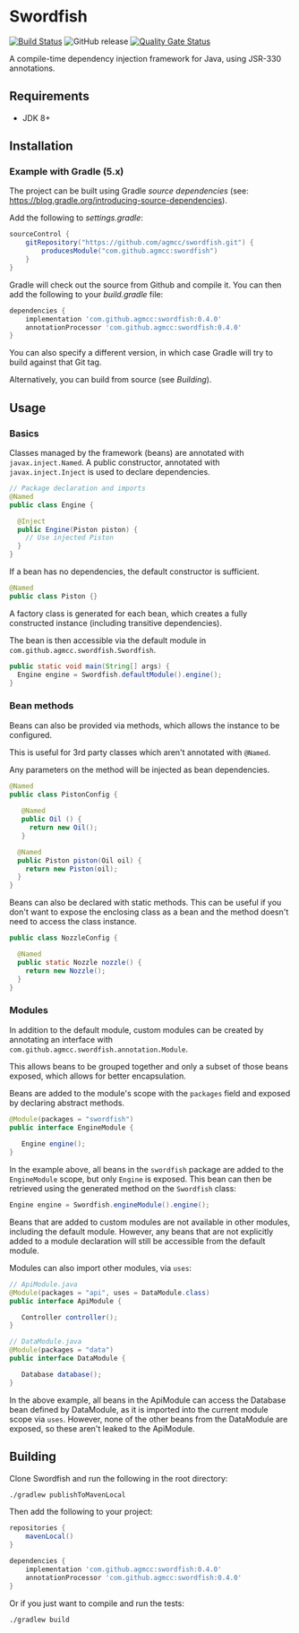 # Swordfish

[![Build Status](https://travis-ci.org/agmcc/swordfish.svg?branch=master)](https://travis-ci.org/agmcc/swordfish) ![GitHub release](https://img.shields.io/github/release/agmcc/swordfish) [![Quality Gate Status](https://sonarcloud.io/api/project_badges/measure?project=agmcc_swordfish&metric=alert_status)](https://sonarcloud.io/dashboard?id=agmcc_swordfish)

A compile-time dependency injection framework for Java, using JSR-330 annotations.

## Requirements

* JDK 8+

## Installation

### Example with Gradle (5.x)

The project can be built using Gradle *source dependencies* 
(see: https://blog.gradle.org/introducing-source-dependencies).

Add the following to *settings.gradle*:

```groovy
sourceControl {
    gitRepository("https://github.com/agmcc/swordfish.git") {
        producesModule("com.github.agmcc:swordfish")
    }
}
```

Gradle will check out the source from Github and compile it.  You can then add the following to 
your *build.gradle* file:

```groovy
dependencies {
    implementation 'com.github.agmcc:swordfish:0.4.0'
    annotationProcessor 'com.github.agmcc:swordfish:0.4.0'
}
```

You can also specify a different version, in which case Gradle will try to build against that Git tag.

Alternatively, you can build from source (see *Building*).

## Usage

### Basics

Classes managed by the framework (beans) are annotated with `javax.inject.Named`.
A public constructor, annotated with `javax.inject.Inject` is used to declare dependencies.

```java
// Package declaration and imports
@Named
public class Engine {

  @Inject
  public Engine(Piston piston) {
    // Use injected Piston
  } 
}
```

If a bean has no dependencies, the default constructor is sufficient.

```java
@Named
public class Piston {}
```

A factory class is generated for each bean, which creates a fully constructed instance
(including transitive dependencies).

The bean is then accessible via the default module in `com.github.agmcc.swordfish.Swordfish`.

```java
public static void main(String[] args) {
  Engine engine = Swordfish.defaultModule().engine();
}
```

### Bean methods

Beans can also be provided via methods, which allows the instance to be configured.

This is useful for 3rd party classes which aren't annotated with `@Named`.

Any parameters on the method will be injected as bean dependencies.

```java
@Named
public class PistonConfig {
  
   @Named
   public Oil () {
     return new Oil();
   }

  @Named
  public Piston piston(Oil oil) {
    return new Piston(oil);
  }
}
```

Beans can also be declared with static methods. This can be useful if you don't want to expose the
enclosing class as a bean and the method doesn't need to access the class instance.

```java
public class NozzleConfig {

  @Named
  public static Nozzle nozzle() {
    return new Nozzle();
  }
}
```

### Modules

In addition to the default module, custom modules can be created by annotating an interface with 
`com.github.agmcc.swordfish.annotation.Module`.

This allows beans to be grouped together and only a subset of those beans exposed, which allows 
for better encapsulation. 

Beans are added to the module's scope with the `packages` field and exposed by declaring abstract
methods. 

```java
@Module(packages = "swordfish")
public interface EngineModule {
  
   Engine engine();
}
```

In the example above, all beans in the `swordfish` package are added to the `EngineModule` scope, but only
`Engine` is exposed. This bean can then be retrieved using the generated method on  the `Swordfish` class: 

```java
Engine engine = Swordfish.engineModule().engine();
```

Beans that are added to custom modules are not available in other modules, including the 
default module. However, any beans that are not explicitly added to a module declaration will
still be accessible from the default module.

Modules can also import other modules, via `uses`:

```java
// ApiModule.java
@Module(packages = "api", uses = DataModule.class)
public interface ApiModule {

   Controller controller();
}

// DataModule.java
@Module(packages = "data")
public interface DataModule {

   Database database();
}
```

In the above example, all beans in the ApiModule can access the Database bean defined by DataModule,
as it is imported into the current module scope via `uses`. However, none of the other beans from the DataModule
are exposed, so these aren't leaked to the ApiModule.

## Building

Clone Swordfish and run the following in the root directory:

```bash
./gradlew publishToMavenLocal
```

Then add the following to your project:

```groovy
repositories {
    mavenLocal()
}

dependencies {
    implementation 'com.github.agmcc:swordfish:0.4.0'
    annotationProcessor 'com.github.agmcc:swordfish:0.4.0'
}
```

Or if you just want to compile and run the tests:

```bash
./gradlew build
```
